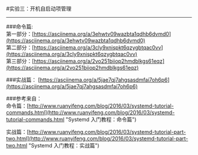 #实验三：开机自启动项管理

----------

###命令篇:  
第一部分：[https://asciinema.org/a/3ehwtv09wazbta1qdhb6dvmd0](https://asciinema.org/a/3ehwtv09wazbta1qdhb6dvmd0)  
第二部分：[https://asciinema.org/a/3cly9xnispkt6qzygbtqac0vv](https://asciinema.org/a/3cly9xnispkt6qzygbtqac0vv)  
第三部分：[https://asciinema.org/a/2vo251biiop2hmdblkgs61eqz](https://asciinema.org/a/2vo251biiop2hmdblkgs61eqz)


###实战篇：
[https://asciinema.org/a/5jae7qj7ahgsasdmfai7oh6p6](https://asciinema.org/a/5jae7qj7ahgsasdmfai7oh6p6)


###参考来自：  
命令篇：[http://www.ruanyifeng.com/blog/2016/03/systemd-tutorial-commands.html](http://www.ruanyifeng.com/blog/2016/03/systemd-tutorial-commands.html "Systemd 入门教程：命令篇")

实战篇：[http://www.ruanyifeng.com/blog/2016/03/systemd-tutorial-part-two.html](http://www.ruanyifeng.com/blog/2016/03/systemd-tutorial-part-two.html "Systemd 入门教程：实战篇")